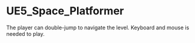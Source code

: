 # UE5_Space_Platformer

The player can double-jump to navigate the level.
Keyboard and mouse is needed to play.
